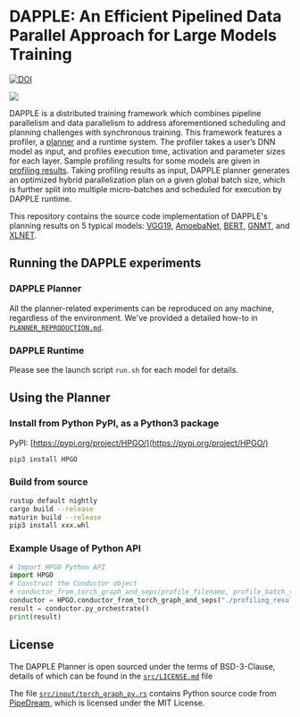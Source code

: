 # DAPPLE: An Efficient Pipelined Data Parallel Approach for Large Models Training
[![DOI](https://zenodo.org/badge/237746998.svg)](https://zenodo.org/badge/latestdoi/237746998)


[![](https://img.shields.io/badge/PyPI-HPGO%200.92-blue?logo=python&style=for-the-badge&logoColor=yellow)](https://pypi.org/project/HPGO/)

DAPPLE is a distributed training framework which combines pipeline parallelism
and data parallelism to address aforementioned scheduling and planning challenges with synchronous training.
This framework features a profiler, a [planner](https://github.com/AlibabaPAI/DAPPLE/tree/master/src)
and a runtime system.
The profiler takes a user’s DNN model as input, and profiles execution time, activation and parameter sizes for each layer.
Sample profiling results for some models are given in [profiling results](https://github.com/AlibabaPAI/DAPPLE/tree/master/profiling_results).
Taking profiling results as input, DAPPLE planner generates an optimized hybrid parallelization plan on a given global batch size,
which is further split into multiple micro-batches and scheduled for execution by DAPPLE runtime.

This repository contains the source code implementation of DAPPLE's planning results on
5 typical models:
[VGG19](https://github.com/AlibabaPAI/DAPPLE/tree/master/vgg19),
[AmoebaNet](https://github.com/AlibabaPAI/DAPPLE/tree/master/amoeba_net),
[BERT](https://github.com/AlibabaPAI/DAPPLE/tree/master/bert),
[GNMT](https://github.com/AlibabaPAI/DAPPLE/tree/master/gnmt),
and [XLNET](https://github.com/AlibabaPAI/DAPPLE/tree/master/xlnet).

## Running the DAPPLE experiments
### DAPPLE Planner
All the planner-related experiments can be reproduced on any machine, regardless of the environment. We've provided a detailed how-to in [`PLANNER_REPRODUCTION.md`](PLANNER_REPRODUCTION.md).

### DAPPLE Runtime
Please see the launch script `run.sh` for each model for details.

## Using the Planner
### Install from Python PyPI, as a Python3 package
PyPI: [https://pypi.org/project/HPGO/](https://pypi.org/project/HPGO/)

```bash
pip3 install HPGO
```

### Build from source
```bash
rustup default nightly
cargo build --release
maturin build --release
pip3 install xxx.whl
```

### Example Usage of Python API
```python
# Import HPGO Python API
import HPGO
# Construct the Conductor object
# conductor_from_torch_graph_and_seps(profile_filename, profile_batch_size, global_batch_size, devices)
conductor = HPGO.conductor_from_torch_graph_and_seps("./profiling_results/xlnet-36-pbs-1.txt", 1, 128, [8, 16])
result = conductor.py_orchestrate()
print(result)
```

## License
The DAPPLE Planner is open sourced under the terms of BSD-3-Clause, details of which can be found in the [`src/LICENSE.md`](src/LICENSE.md) file

The file [`src/input/torch_graph_py.rs`](src/input/torch_graph_py.rs) contains Python source code from [PipeDream](https://github.com/msr-fiddle/pipedream), which is licensed under the MIT License.
